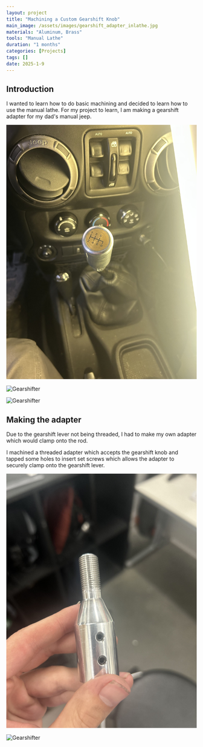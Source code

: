 ```yaml
---
layout: project
title: "Machining a Custom Gearshift Knob"
main_image: /assets/images/gearshift_adapter_inlathe.jpg
materials: "Aluminum, Brass"
tools: "Manual Lathe"
duration: "1 months"
categories: [Projects]
tags: []
date: 2025-1-9
---
```


## Introduction

I wanted to learn how to do basic machining and decided to learn how to use the manual lathe.
For my project to learn, I am making a gearshift adapter for my dad's manual jeep.

![Gearshifter](/assets/images/GearshifterInCar.JPG)

![Gearshifter](/assets/images/gearshift_top.JPG)

![Gearshifter](/assets/images/gearshift_dissasembled.JPG)

## Making the adapter

Due to the gearshift lever not being threaded, I had to make my own adapter which would clamp onto the rod.

I machined a threaded adapter which accepts the gearshift knob and tapped some holes to insert set screws which allows the adapter to securely clamp onto the gearshift lever. 

![Gearshifter](/assets/images/gearshift_adapter.jpg)


![Gearshifter](/assets/images/gearshift_inlathe.jpg)



